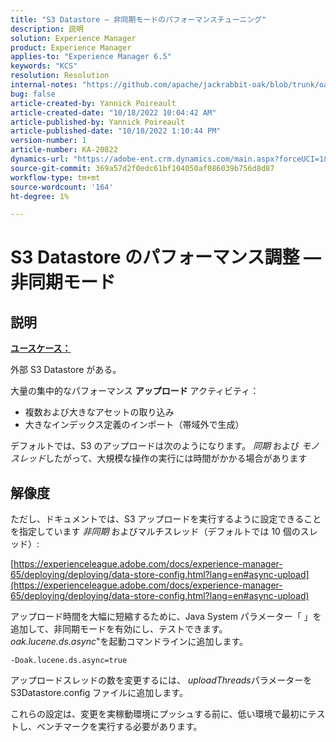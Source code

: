 ```yaml
---
title: "S3 Datastore — 非同期モードのパフォーマンスチューニング"
description: 説明
solution: Experience Manager
product: Experience Manager
applies-to: "Experience Manager 6.5"
keywords: "KCS"
resolution: Resolution
internal-notes: "https://github.com/apache/jackrabbit-oak/blob/trunk/oak-blob-plugins/src/main/java/org/apache/jackrabbit/oak/plugins/blob/AbstractSharedCachingDataStore.java#L250"
bug: false
article-created-by: Yannick Poireault
article-created-date: "10/18/2022 10:04:42 AM"
article-published-by: Yannick Poireault
article-published-date: "10/18/2022 1:10:44 PM"
version-number: 1
article-number: KA-20822
dynamics-url: "https://adobe-ent.crm.dynamics.com/main.aspx?forceUCI=1&pagetype=entityrecord&etn=knowledgearticle&id=9de13f48-cc4e-ed11-bba1-000d3a31576b"
source-git-commit: 369a57d2f0edc61bf104050af086039b756d8d87
workflow-type: tm+mt
source-wordcount: '164'
ht-degree: 1%

---
```


# S3 Datastore のパフォーマンス調整 — 非同期モード

## 説明


<u><b>ユースケース：</b></u>

外部 S3 Datastore がある。

大量の集中的なパフォーマンス <b>アップロード</b> アクティビティ：

- 複数および大きなアセットの取り込み
- 大きなインデックス定義のインポート（帯域外で生成）




デフォルトでは、S3 のアップロードは次のようになります。 *同期* および *モノスレッド*&#x200B;したがって、大規模な操作の実行には時間がかかる場合があります


## 解像度


ただし、ドキュメントでは、S3 アップロードを実行するように設定できることを指定しています *非同期* およびマルチスレッド（デフォルトでは 10 個のスレッド）:

[https://experienceleague.adobe.com/docs/experience-manager-65/deploying/deploying/data-store-config.html?lang=en#async-upload](https://experienceleague.adobe.com/docs/experience-manager-65/deploying/deploying/data-store-config.html?lang=en#async-upload)



アップロード時間を大幅に短縮するために、Java System パラメーター「 」を追加して、非同期モードを有効にし、テストできます。*oak.lucene.ds.async*&quot;を起動コマンドラインに追加します。


```
-Doak.lucene.ds.async=true
```


アップロードスレッドの数を変更するには、 *uploadThreads*&#x200B;パラメーターを S3Datastore.config ファイルに追加します。



これらの設定は、変更を実稼動環境にプッシュする前に、低い環境で最初にテストし、ベンチマークを実行する必要があります。
